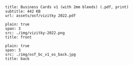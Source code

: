 ```download
title: Business Cards v1 (with 2mm bleeds) (.pdf, print)
subtitle: 442 KB
url: assets/osf/vizitky 2022.pdf
```

```image
plain: true
span: 3
src: ./img/vizitky-2022.png
title: front
```

```image
plain: true
span: 3
src: ./img/osf_bc_v1_os_back.jpg
title: back
```